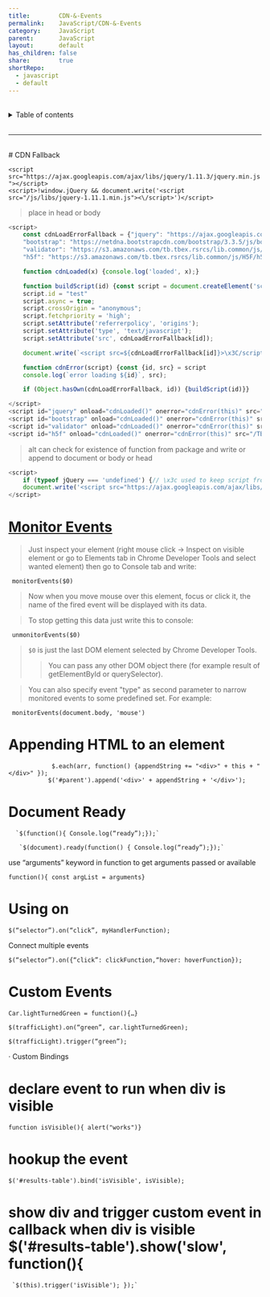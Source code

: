 ```yaml
---
title:        CDN-&-Events
permalink:    JavaScript/CDN-&-Events
category:     JavaScript
parent:       JavaScript
layout:       default
has_children: false
share:        true
shortRepo:
  - javascript
  - default            
---
```

  

<br/>            

<details markdown="block">                  
<summary>                  
Table of contents                  
</summary>                  
{: .text-delta }                  
1. TOC                  
{:toc}                  
</details>                  

<br/>                  

***                  

<br/>  
# CDN Fallback  

`<script src="https://ajax.googleapis.com/ajax/libs/jquery/1.11.3/jquery.min.js"></script>`  
`<script>!window.jQuery && document.write('<script src="/js/libs/jquery-1.11.1.min.js"><\/script>')</script>`

> place in head or body

```javascript   
<script>
    const cdnLoadErrorFallback = {"jquery": "https://ajax.googleapis.com/ajax/libs/jquery/2.0.3/jquery.min.js",
    "bootstrap": "https://netdna.bootstrapcdn.com/bootstrap/3.3.5/js/bootstrap.min.js",
    "validator": "https://s3.amazonaws.com/tb.tbex.rsrcs/lib.common/js/bootstrap-validator/dist/validator.min.js",
    "h5f": "https://s3.amazonaws.com/tb.tbex.rsrcs/lib.common/js/H5F/h5f.min.js"}

    function cdnLoaded(x) {console.log('loaded', x);}

    function buildScript(id) {const script = document.createElement('script');
    script.id = "test"
    script.async = true;
    script.crossOrigin = "anonymous";
    script.fetchpriority = 'high';
    script.setAttribute('referrerpolicy', 'origins');
    script.setAttribute('type', 'text/javascript');
    script.setAttribute('src', cdnLoadErrorFallback[id]);

    document.write(`<script src=${cdnLoadErrorFallback[id]}>\x3C/script>`)}

    function cdnError(script) {const {id, src} = script
    console.log(`error loading ${id}`, src);

    if (Object.hasOwn(cdnLoadErrorFallback, id)) {buildScript(id)}}

</script>
<script id="jquery" onload="cdnLoaded()" onerror="cdnError(this)" src="/TBEX/assets/jquery.min.js"></script>
<script id="bootstrap" onload="cdnLoaded()" onerror="cdnError(this)" src="/TBEX/assets/bootstrap.min.js"></script>
<script id="validator" onload="cdnLoaded()" onerror="cdnError(this)" src="/TBEX/assets/validator.min.js"></script>
<script id="h5f" onload="cdnLoaded()" onerror="cdnError(this)" src="/TBEX/assets/h5f.min.js"></script>  
```  

> alt can check for existence of function from package and write or append to document or body or head

```javascript  
<script>
    if (typeof jQuery === 'undefined') {// \x3c used to keep script from ending  
    document.write('<script src="https://ajax.googleapis.com/ajax/libs/jquery/2.0.3/jquery.min.js">\x3C/script>');}
</script>  
```  

# [Monitor Events](https://stackoverflow.com/questions/10213703/how-do-i-view-events-fired-on-an-element-in-chrome-devtools)

> Just inspect your element (right mouse click → Inspect on visible element or go to Elements tab in Chrome Developer Tools and select wanted element) then go to Console tab and write:

```shell
 monitorEvents($0)
```

> Now when you move mouse over this element, focus or click it, the name of the fired event will be displayed with its data.

> To stop getting this data just write this to console:  
```shell
 unmonitorEvents($0)
```
 
> `$0` is just the last DOM element selected by Chrome Developer Tools.  
>> You can pass any other DOM object there (for example result of getElementById or querySelector).

> You can also specify event "type" as second parameter to narrow monitored events to some predefined set. For example:  
```shell
 monitorEvents(document.body, 'mouse')
```

# Appending HTML to an element

 ```shell
             $.each(arr, function() {appendString += "<div>" + this + "</div>" });  
            $('#parent').append('<div>' + appendString + '</div>');
```  

# Document Ready

      `$(function(){ Console.log(“ready”);});`  
  
       `$(document).ready(function() { Console.log(“ready”);});`  

use “arguments” keyword in function to get arguments passed or available

`function(){ const argList = arguments}`

# Using on

`$(“selector”).on(“click”, myHandlerFunction);`

Connect multiple events

`$(“selector”).on({“click”: clickFunction,“hover: hoverFunction});`

# Custom Events

`Car.lightTurnedGreen = function(){…}`

`$(trafficLight).on(“green”, car.lightTurnedGreen);`

`$(trafficLight).trigger(“green”);`

· Custom Bindings

# declare event to run when div is visible

`function isVisible(){ alert("works")}`

# hookup the event

`$('#results-table').bind('isVisible', isVisible);`

# show div and trigger custom event in callback when div is visible $('#results-table').show('slow', function(){

     `$(this).trigger('isVisible'); });`
